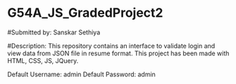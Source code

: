 # G54A_JS_GradedProject2
#Submitted by: Sanskar Sethiya

#Description: This repository contains an interface to validate login and view data from JSON file in resume format. This project has been made with HTML, CSS, JS, JQuery.

Default Username: admin
Default Password: admin
